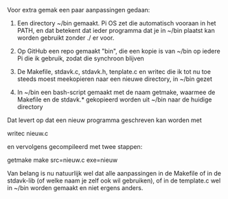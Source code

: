 Voor extra gemak een paar aanpassingen gedaan:

1. Een directory ~/bin gemaakt. Pi OS zet die automatisch vooraan in het PATH, en dat betekent dat ieder programma dat je in ~/bin plaatst
kan worden gebruikt zonder ./ er voor.

2. Op GitHub een repo gemaakt "bin", die een kopie is van ~/bin op iedere Pi die ik gebruik, zodat die synchroon blijven

3. De Makefile, stdavk.c, stdavk.h, tenplate.c en writec die ik tot nu toe steeds moest meekopieren naar een nieuwe directory, in ~/bin gezet

4. In ~/bin een bash-script gemaakt met de naam getmake, waarmee de Makefile en de stdavk.* gekopieerd worden uit ~/bin naar de huidige directory


Dat levert op dat een nieuw programma geschreven kan worden met

writec nieuw.c

en vervolgens gecompileerd met twee stappen:

getmake
make src=nieuw.c exe=nieuw

Van belang is nu natuurlijk wel dat alle aanpassingen in de Makefile of in de stdavk-lib (of welke naam je zelf ook wil gebruiken), of in de
template.c wel in ~/bin worden gemaakt en niet ergens anders.

